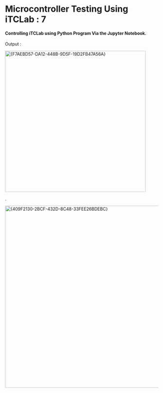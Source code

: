 # Microcontroller Testing Using iTCLab : 7

#### Controlling iTCLab using Python Program Via the Jupyter Notebook.

Output :

<img width="462" alt="{F7AEBD57-DA12-448B-9D5F-19D2FB47A56A}" src="https://github.com/user-attachments/assets/61d01011-9c68-4c2b-bebb-64abbe2568e7" />

.

<img width="596" alt="{409F2130-2BCF-432D-8C48-33FEE26BDEBC}" src="https://github.com/user-attachments/assets/c041fe3b-e565-4a4c-9592-0dc0aa26b21b" />

